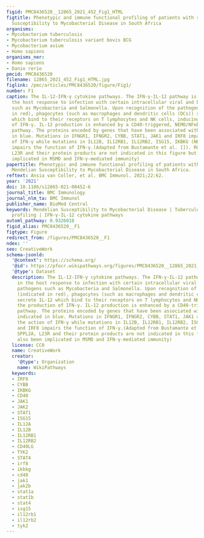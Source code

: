 ```yaml
---
figid: PMC8436520__12865_2021_452_Fig1_HTML
figtitle: Phenotypic and immune functional profiling of patients with suspected Mendelian
  Susceptibility to Mycobacterial Disease in South Africa
organisms:
- Mycobacterium tuberculosis
- Mycobacterium tuberculosis variant bovis BCG
- Mycobacterium avium
- Homo sapiens
organisms_ner:
- Homo sapiens
- Danio rerio
pmcid: PMC8436520
filename: 12865_2021_452_Fig1_HTML.jpg
figlink: /pmc/articles/PMC8436520/figure/Fig1/
number: F1
caption: The IL-12-IFN-γ cytokine pathways. The IFN-γ-IL-12 pathway is involved in
  the host response to infection with certain intracellular viral and bacterial pathogens
  such as Mycobacteria and Salmonella. Upon recognition of the pathogen (indicated
  in red), phagocytes (such as macrophages and dendritic cells (DCs)) secrete IL-12
  which bind to their receptors on T lymphocytes and NK cells, inducing the production
  of IFN-γ. IL-12 production is enhanced by a CD40-triggered, NEMO/NFκB-dependent
  pathway. The proteins encoded by genes that have been associated with MSMD are indicated
  in blue. Mutations in IFNGR1, IFNGR2, CYBB, STAT1, JAK1 and IRF8 impair the action
  of IFN-γ while mutations in IL12B, IL12RB1, IL12RB2, ISG15, IKBKG (NEMO) and IRF8
  impairs the function of IFN-γ.(Adapted from Bustamante et al. []). RORC, SPPL2A,
  L23R and their protein products are not indicated in this figure but have also been
  implicated in MSMD and IFN-γ-mediated immunity)
papertitle: Phenotypic and immune functional profiling of patients with suspected
  Mendelian Susceptibility to Mycobacterial Disease in South Africa.
reftext: Ansia van Coller, et al. BMC Immunol. 2021;22:62.
year: '2021'
doi: 10.1186/s12865-021-00452-6
journal_title: BMC Immunology
journal_nlm_ta: BMC Immunol
publisher_name: BioMed Central
keywords: Mendelian Susceptibility to Mycobacterial Disease | Tuberculosis | Immune
  profiling | IFN-γ-IL-12 cytokine pathways
automl_pathway: 0.9326018
figid_alias: PMC8436520__F1
figtype: Figure
redirect_from: /figures/PMC8436520__F1
ndex: ''
seo: CreativeWork
schema-jsonld:
  '@context': https://schema.org/
  '@id': https://pfocr.wikipathways.org/figures/PMC8436520__12865_2021_452_Fig1_HTML.html
  '@type': Dataset
  description: The IL-12-IFN-γ cytokine pathways. The IFN-γ-IL-12 pathway is involved
    in the host response to infection with certain intracellular viral and bacterial
    pathogens such as Mycobacteria and Salmonella. Upon recognition of the pathogen
    (indicated in red), phagocytes (such as macrophages and dendritic cells (DCs))
    secrete IL-12 which bind to their receptors on T lymphocytes and NK cells, inducing
    the production of IFN-γ. IL-12 production is enhanced by a CD40-triggered, NEMO/NFκB-dependent
    pathway. The proteins encoded by genes that have been associated with MSMD are
    indicated in blue. Mutations in IFNGR1, IFNGR2, CYBB, STAT1, JAK1 and IRF8 impair
    the action of IFN-γ while mutations in IL12B, IL12RB1, IL12RB2, ISG15, IKBKG (NEMO)
    and IRF8 impairs the function of IFN-γ.(Adapted from Bustamante et al. []). RORC,
    SPPL2A, L23R and their protein products are not indicated in this figure but have
    also been implicated in MSMD and IFN-γ-mediated immunity)
  license: CC0
  name: CreativeWork
  creator:
    '@type': Organization
    name: WikiPathways
  keywords:
  - IRF8
  - CYBB
  - IKBKG
  - CD40
  - JAK1
  - JAK2
  - STAT1
  - ISG15
  - IL12A
  - IL12B
  - IL12RB1
  - IL12RB2
  - CD40LG
  - TYK2
  - STAT4
  - irf8
  - ikbkg
  - cd40
  - jak1
  - jak2b
  - stat1a
  - stat1b
  - stat4
  - isg15
  - il12rb1
  - il12rb2
  - tyk2
---
```

